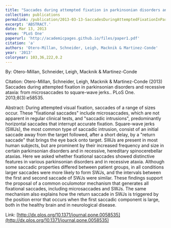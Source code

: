 ```yaml
---
title: "Saccades during attempted fixation in parkinsonian disorders and recessive ataxia: from microsaccades to square-wave jerks."
collection: publications
permalink: /publication/2013-03-13-SaccadesDuringAttemptedFixationInParkinsonianDisordersAndRecess
excerpt: 'ABSTRACT.'
date: Mar 13, 2013
venue: 'PLoS One'
paperurl: 'http://academicpages.github.io/files/paper1.pdf'
citation: 'a'
authors: 'Otero-Millan, Schneider, Leigh, Macknik & Martinez-Conde'
year: '2013'
coloryear: 103,36,222,0.2
---
```


By: Otero-Millan, Schneider, Leigh, Macknik & Martinez-Conde

Citation: Otero-Millan, Schneider, Leigh, Macknik & Martinez-Conde (2013) Saccades during attempted fixation in parkinsonian disorders and recessive ataxia: from microsaccades to square-wave jerks.. PLoS One. 2013;8(3):e58535. 

Abstract: During attempted visual fixation, saccades of a range of sizes occur. These "fixational saccades" include microsaccades, which are not apparent in regular clinical tests, and "saccadic intrusions", predominantly horizontal saccades that interrupt accurate fixation. Square-wave jerks (SWJs), the most common type of saccadic intrusion, consist of an initial saccade away from the target followed, after a short delay, by a "return saccade" that brings the eye back onto target. SWJs are present in most human subjects, but are prominent by their increased frequency and size in certain parkinsonian disorders and in recessive, hereditary spinocerebellar ataxias. Here we asked whether fixational saccades showed distinctive features in various parkinsonian disorders and in recessive ataxia. Although some saccadic properties differed between patient groups, in all conditions larger saccades were more likely to form SWJs, and the intervals between the first and second saccade of SWJs were similar. These findings support the proposal of a common oculomotor mechanism that generates all fixational saccades, including microsaccades and SWJs. The same mechanism also explains how the return saccade in SWJs is triggered by the position error that occurs when the first saccadic component is large, both in the healthy brain and in neurological disease.

Link: [http://dx.plos.org/10.1371/journal.pone.0058535](http://dx.plos.org/10.1371/journal.pone.0058535)
